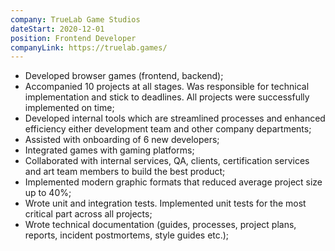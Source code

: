 ```yaml
---
company: TrueLab Game Studios
dateStart: 2020-12-01
position: Frontend Developer
companyLink: https://truelab.games/
---
```


- Developed browser games (frontend, backend);
- Accompanied 10 projects at all stages. Was responsible for technical implementation and stick to deadlines. All projects were successfully implemented on time;
- Developed internal tools which are streamlined processes and enhanced efficiency either development team and other company departments;
- Assisted with onboarding of 6 new developers;
- Integrated games with gaming platforms;
- Collaborated with internal services, QA, clients, certification services and art team members to build the best product;
- Implemented modern graphic formats that reduced average project size up to 40%;
- Wrote unit and integration tests. Implemented unit tests for the most critical part across all projects;
- Wrote technical documentation (guides, processes, project plans, reports, incident postmortems, style guides etc.);
